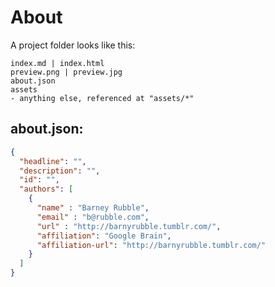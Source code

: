 # About

A project folder looks like this:

```
index.md | index.html
preview.png | preview.jpg
about.json
assets
- anything else, referenced at "assets/*"
```

## about.json:

```json
{
  "headline": "",
  "description": "",
  "id": "",
  "authors": [
    {
      "name" : "Barney Rubble",
      "email" : "b@rubble.com",
      "url" : "http://barnyrubble.tumblr.com/",
      "affiliation": "Google Brain",
      "affiliation-url": "http://barnyrubble.tumblr.com/"
    }
  ]
}
```